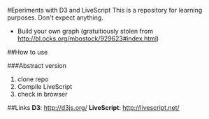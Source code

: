 #Eperiments with D3 and LiveScript
This is a repository for learning purposes. Don't expect anything.
* Build your own graph (gratuitiously stolen from http://bl.ocks.org/mbostock/929623#index.html)

##How to use

###Abstract version
   1. clone repo
   2. Compile LiveScript
   3. check in browser 

##Links
**D3**: http://d3js.org/
**LiveScript**: http://livescript.net/

